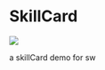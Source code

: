 # SkillCard
[![](https://jitpack.io/v/MashirosBaumkuchen/SkillCard.svg)](https://jitpack.io/#MashirosBaumkuchen/SkillCard)

a skillCard demo for sw
